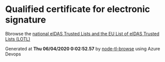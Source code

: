 # Qualified certificate for electronic signature 
 Bbrowse the [national eIDAS Trusted Lists and the EU List of eIDAS Trusted Lists (LOTL)](https://webgate.ec.europa.eu/tl-browser/#/) 
 
 
Generated at **Thu 06/04/2020  0:02:52.57** by [node-tl-browse](https://github.com/ymedlop/node-tl-browser) using Azure Devops 
